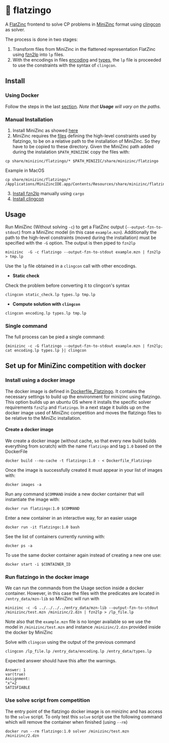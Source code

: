 # :flamingo: flatzingo

A [FlatZinc](https://www.minizinc.org/doc-2.4.3/en/flattening.html) frontend to solve CP problems in [MiniZinc](https://www.minizinc.org) format using [clingcon](https://potassco.org/clingcon/) as solver.

The process is done in two stages:
1. Transform files from MiniZinc in the flattened representation FlatZinc using [fzn2lp](https://github.com/potassco/fzn2lp) into `lp` files.
2. With the encodings in files [encoding](encoding.lp) and [types](types.lp), the `lp` file is proceeded to use the constraints with the syntax of `clingcon`.


## Install

### Using Docker

Follow the steps in the last [section](install-using-a-docker-image). *Note that **Usage** will vary on the paths.*

### Manual Installation

1. Install MiniZinc as showed [here](https://www.minizinc.org/doc-2.5.5/en/installation.html)
2. MiniZinc requires the [files](share/minizinc/flatzingo) defining the high-level constraints used by flatzingo, to be on a relative path to the installation of MiniZinc. So they have to be copied to these directory. Given the MiniZinc path added during the instalation `$PATH_MINIZINC` copy the files with: 
```
cp share/minizinc/flatzingo/* $PATH_MINIZIC/share/minizinc/flatzingo
```
Example in MacOS
```
cp share/minizinc/flatzingo/* /Applications/MiniZincIDE.app/Contents/Resources/share/minizinc/flatzingo
```
3. [Install fzn2lp](https://github.com/potassco/fzn2lp) manually using `cargo`
4. [Install clingcon](https://github.com/potassco/clingcon) 

## Usage

Run MiniZinc (Without solving `-c`) to get a FlatZinc output (`--output-fzn-to-stdout`) from a MiniZinc model (in this case `example.mzn`). Additionally the path to the high-level constraints (moved during the installation) must be specified with the `-G` option.
The output is then piped to `fzn2lp`

```
minizinc  -G -c flatzingo --output-fzn-to-stdout example.mzn | fzn2lp > tmp.lp
```

Use the `lp` file obtained in a `clingcon` call with other encodings. 

- **Static check**
  
Check the problem before converting it to clingcon's syntax
```
clingcon static_check.lp types.lp tmp.lp
```

- **Compute solution with `clingcon`**

```
clingcon encoding.lp types.lp tmp.lp
```

### Single command

The full process can be pied a single command:
```
{minizinc -c -G flatzingo --output-fzn-to-stdout example.mzn | fzn2lp; cat encoding.lp types.lp }| clingcon
```

## Set up for MiniZinc competition with docker

### Install using a docker image

The docker image is defined in [Dockerfile_Flatzingo](Dockerfile_Flatzingo). It contains the necessary settings to build up the environment for minizinc using flatzingo.
This option builds up an ubuntu OS where it installs the specific solver requirements `fzn2lp` and `flatzingo`. In a next stage it builds up on the docker image used of MiniZinc competition and moves the flatzingo files to be relative to the MiniZic installation. 

#### Create a docker image

We create a docker image (without cache, so that every new build builds everything from scratch) with the name `flatzingo` and tag `1.0` based on the DockerFile 

```
docker build --no-cache -t flatzingo:1.0 - < Dockerfile_Flatzingo
```

Once the image is successfully created it must appear in your list of images with:
```
docker images -a
``` 

Run any command `$COMMAND` inside a new docker container that will instantiate the image with:
```
docker run flatzingo:1.0 $COMMAND
```

Enter a new container in an interactive way, for an easier usage
```
docker run -it flatzingo:1.0 bash
```

See the list of containers currently running with:
```
docker ps -a
```

To use the same docker container again instead of creating a new one use:
```
docker start -i $CONTAINER_ID
```


### Run flatzingo in the docker image

We can run the commands from the Usage section inside a docker container. However, in this case the files with the predicates are located in `/entry_data/mzn-lib` so MiniZinc will run with

```
minizinc -c -G ../../../../entry_data/mzn-lib --output-fzn-to-stdout /minizinc/test.mzn /minizinc/2.dzn | fzn2lp > /lp_file.lp
```

Note also that the `example.mzn` file is no longer available so we use the model in `/minizinc/test.mzn`  and instance `/minizinc/2.dzn` provided inside the docker by MiniZinc

Solve with `clingcon` using the output of the previous command
```
clingcon /lp_file.lp /entry_data/encoding.lp /entry_data/types.lp
```

Expected answer should have this after the warnings.
```
Answer: 1
var(true)
Assignment:
"x"=2
SATISFIABLE
```

### Use solve script from competition

The entry point of the flatzingo docker image is on minizinc and has access to the `solve` script. To only test this `solve` script  use the following command which will remove the container when finished (using `--rm`)

```
docker run --rm flatzingo:1.0 solver /minizinc/test.mzn /minizinc/2.dzn
```

